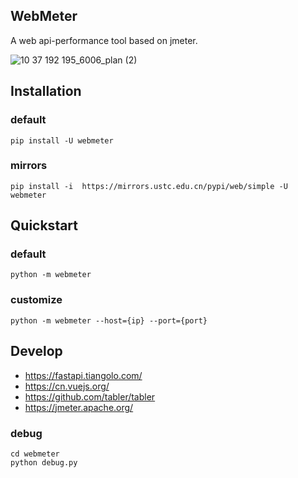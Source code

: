 ## WebMeter

A web api-performance tool based on jmeter.

![10 37 192 195_6006_plan (2)](https://github.com/smart-test-ti/webmeter/assets/24454096/69dcfec7-9b67-4293-b749-23bd5eb1de9e)

## Installation

### default

```shell
pip install -U webmeter
```

### mirrors

```shell
pip install -i  https://mirrors.ustc.edu.cn/pypi/web/simple -U webmeter
```

## Quickstart

### default

```shell
python -m webmeter
```

### customize

```shell
python -m webmeter --host={ip} --port={port}
```

## Develop

* https://fastapi.tiangolo.com/
* https://cn.vuejs.org/
* https://github.com/tabler/tabler
* https://jmeter.apache.org/

### debug
```shell
cd webmeter
python debug.py
```
